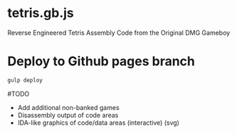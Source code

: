 # tetris.gb.js
Reverse Engineered Tetris Assembly Code from the Original DMG Gameboy

# Deploy to Github pages branch
```bash
gulp deploy
```

#TODO
* Add additional non-banked games
* Disassembly output of code areas
* IDA-like graphics of code/data areas (interactive) (svg)